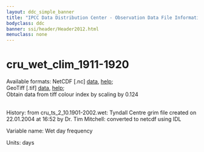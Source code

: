 ```yaml
---
layout: ddc_simple_banner
title: "IPCC Data Distribution Center - Observation Data File Information"
bodyclass: ddc
banner: ssi/header/Header2012.html
menuclass: none
---
```


<h1> cru_wet_clim_1911-1920 </h1>



Available formats: NetCDF [.nc]
      <a href="http://apps.ipcc-data.org/cgi-bin/downl/cru10_nc/cru_wet_clim_1911-1920.nc">data</a>,
      <a href="/help/formats.html#netcdf">help</a>; <br/>
      GeoTiff [.tif]
      <a href="http://apps.ipcc-data.org/cgi-bin/downl/cru10_zip/cru_wet_clim_1911-1920.zip">data</a>,
      <a href="/help/formats.html#geotif">help</a>;<br/>
      Obtain data from tiff colour index by scaling by 0.124 <br/>
       <br/>



History: from cru_ts_2_10.1901-2002.wet: Tyndall Centre grim file created on 22.01.2004 at 16:52 by Dr. Tim Mitchell: converted to netcdf using IDL <br/>



Variable name: Wet day frequency <br/>



Units: days <br/>



